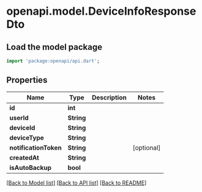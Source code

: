 # openapi.model.DeviceInfoResponseDto

## Load the model package
```dart
import 'package:openapi/api.dart';
```

## Properties
Name | Type | Description | Notes
------------ | ------------- | ------------- | -------------
**id** | **int** |  | 
**userId** | **String** |  | 
**deviceId** | **String** |  | 
**deviceType** | **String** |  | 
**notificationToken** | **String** |  | [optional] 
**createdAt** | **String** |  | 
**isAutoBackup** | **bool** |  | 

[[Back to Model list]](../README.md#documentation-for-models) [[Back to API list]](../README.md#documentation-for-api-endpoints) [[Back to README]](../README.md)


